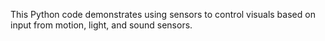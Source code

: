 This Python code demonstrates using sensors to control visuals based on input from motion, light, and sound sensors. 
